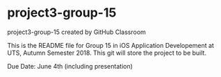 # project3-group-15
project3-group-15 created by GitHub Classroom

This is the README file for Group 15 in iOS Application Developement at UTS, Autumn Semester 2018.
This git will store the project to be built.

Due Date: June 4th (including presentation)
